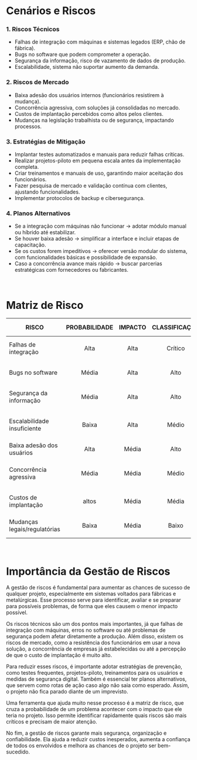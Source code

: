 # Cenários e Riscos
### 1. Riscos Técnicos
-	Falhas de integração com máquinas e sistemas legados (ERP, chão de fábrica).
-	Bugs no software que podem comprometer a operação.
-	Segurança da informação, risco de vazamento de dados de produção.
-	Escalabilidade, sistema não suportar aumento da demanda.
### 2. Riscos de Mercado
- Baixa adesão dos usuários internos (funcionários resistirem à mudança).
- Concorrência agressiva, com soluções já consolidadas no mercado.
- Custos de implantação percebidos como altos pelos clientes.
- Mudanças na legislação trabalhista ou de segurança, impactando processos.
### 3. Estratégias de Mitigação
- Implantar testes automatizados e manuais para reduzir falhas críticas.
- Realizar projetos-piloto em pequena escala antes da implementação completa.
- Criar treinamentos e manuais de uso, garantindo maior aceitação dos funcionários.
- Fazer pesquisa de mercado e validação contínua com clientes, ajustando funcionalidades.
- Implementar protocolos de backup e cibersegurança.
### 4. Planos Alternativos
- Se a integração com máquinas não funcionar → adotar módulo manual ou híbrido até estabilizar.
- Se houver baixa adesão → simplificar a interface e incluir etapas de capacitação.
- Se os custos forem impeditivos → oferecer versão modular do sistema, com funcionalidades básicas e possibilidade de expansão.
- Caso a concorrência avance mais rápido → buscar parcerias estratégicas com fornecedores ou fabricantes.

 
# Matriz de Risco
| **RISCO** | **PROBABILIDADE** | **IMPACTO** |	**CLASSIFICAÇÃO** | **ESTRATÉGIA DE MITIGAÇÃO**
|-----------|:-----------------:|:-----------:|:-----------------:|:-------------------------:|
| Falhas de integração | Alta | Alta | Crítico | Testes, pilotos, suporte técnico especializado |
| Bugs no software |	Média	| Alta | Alto |	Testes automatizados, QA contínuo |
| Segurança da informação |	Média |	Alta |	Alto |	Criptografia, backups, firewalls |
| Escalabilidade insuficiente |	Baixa |	Alta |	Médio |	Arquitetura em nuvem, monitoramento de performance |
| Baixa adesão dos usuários |	Alta |	Média |	Alto |	Treinamentos, UX simplificada |
| Concorrência agressiva |	Média |	Média |	Médio |	Diferenciação de funcionalidades, foco no nicho |
| Custos de implantação | altos |	Média |	Média |	Médio	Versão modular, planos escaláveis |
| Mudanças legais/regulatórias |	Baixa |	Média |	Baixo |	Monitoramento contínuo da legislação |

 
# Importância da Gestão de Riscos
A gestão de riscos é fundamental para aumentar as chances de sucesso de qualquer projeto, especialmente em sistemas voltados para fábricas e metalúrgicas. Esse processo serve para identificar, avaliar e se preparar para possíveis problemas, de forma que eles causem o menor impacto possível. 

Os riscos técnicos são um dos pontos mais importantes, já que falhas de integração com máquinas, erros no software ou até problemas de segurança podem afetar diretamente a produção. Além disso, existem os riscos de mercado, como a resistência dos funcionários em usar a nova solução, a concorrência de empresas já estabelecidas ou até a percepção de que o custo de implantação é muito alto.

Para reduzir esses riscos, é importante adotar estratégias de prevenção, como testes frequentes, projetos-piloto, treinamentos para os usuários e medidas de segurança digital. Também é essencial ter planos alternativos, que servem como rotas de ação caso algo não saia como esperado. Assim, o projeto não fica parado diante de um imprevisto. 

Uma ferramenta que ajuda muito nesse processo é a matriz de risco, que cruza a probabilidade de um problema acontecer com o impacto que ele teria no projeto. Isso permite identificar rapidamente quais riscos são mais críticos e precisam de maior atenção. 

No fim, a gestão de riscos garante mais segurança, organização e confiabilidade. Ela ajuda a reduzir custos inesperados, aumenta a confiança de todos os envolvidos e melhora as chances de o projeto ser bem-sucedido.
